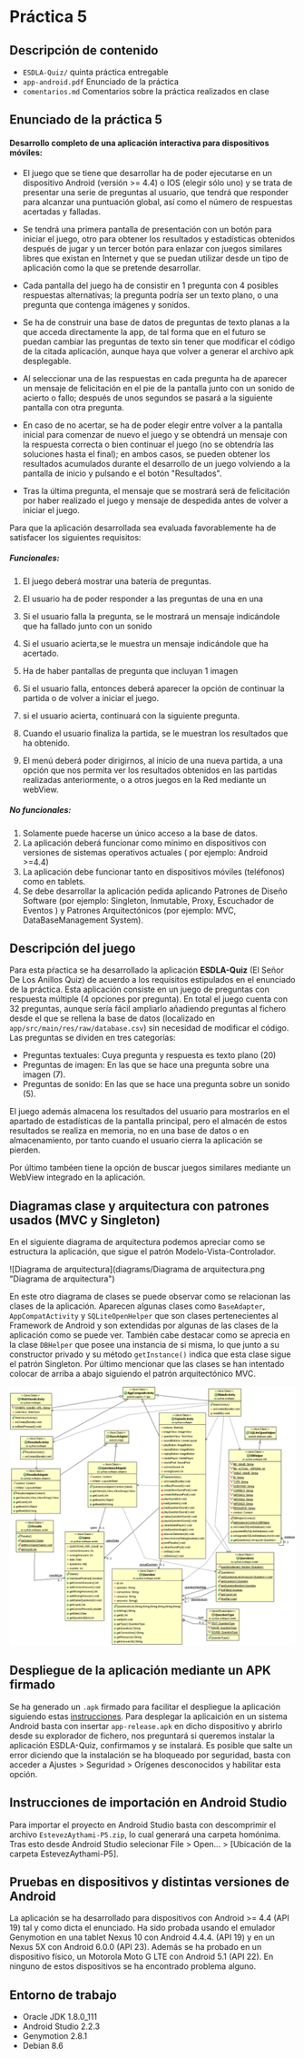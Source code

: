 # Práctica 5

## Descripción de contenido
- `ESDLA-Quiz/` quinta práctica entregable
- `app-android.pdf` Enunciado de la práctica
- `comentarios.md` Comentarios sobre la práctica realizados en clase

## Enunciado de la práctica 5

#### Desarrollo completo de una aplicación interactiva para dispositivos móviles:

- El juego que se tiene que desarrollar ha de poder ejecutarse en un dispositivo Android (versión >= 4.4) o IOS (elegir sólo uno) y se trata de presentar una serie de preguntas al usuario, que tendrá que responder para alcanzar una puntuación global, así como el número de respuestas acertadas y falladas.

- Se tendrá una primera pantalla de presentación con un botón para iniciar el juego, otro para obtener los resultados y estadísticas obtenidos después de jugar y un tercer botón para enlazar con juegos similares libres que existan en Internet y que se puedan utilizar desde un tipo de aplicación como la que se pretende desarrollar.

- Cada pantalla del juego ha de consistir en 1 pregunta con 4 posibles respuestas alternativas; la pregunta podría ser un texto plano, o una pregunta que contenga imágenes y sonidos.

- Se ha de construir una base de datos de preguntas de texto planas a la que acceda directamente la app, de tal forma que en el futuro se puedan cambiar las preguntas de texto sin tener que modificar el código de la citada aplicación, aunque haya que volver a generar el archivo apk desplegable.

- Al seleccionar una de las respuestas en cada pregunta ha de aparecer un mensaje de felicitación en el pie de la pantalla junto con un sonido de acierto o fallo; después de unos segundos se pasará a la siguiente pantalla con otra pregunta.

- En caso de no acertar, se ha de poder elegir entre volver a la pantalla inicial para comenzar de nuevo el juego y se obtendrá un mensaje con la respuesta correcta o bien continuar el juego (no se obtendría las soluciones hasta el final); en ambos casos, se pueden obtener los resultados acumulados durante el desarrollo de un juego volviendo a la pantalla de inicio y pulsando e el botón "Resultados".

- Tras la última pregunta, el mensaje que se mostrará será de felicitación por haber realizado el juego y mensaje de despedida antes de volver a iniciar el juego.

Para que la aplicación desarrollada sea evaluada favorablemente ha de satisfacer los siguientes requisitos:

##### Funcionales:

1. El juego deberá mostrar una batería de preguntas.

2. El usuario ha de poder responder a las preguntas de una en una

3. Si el usuario falla la pregunta, se le mostrará un mensaje indicándole que ha fallado junto con un sonido

4. Si el usuario acierta,se le muestra un mensaje indicándole que ha acertado.

5. Ha de haber pantallas de pregunta que incluyan 1 imagen

6. Si el usuario falla, entonces deberá aparecer la opción de continuar la partida o de volver a iniciar el juego.

7. si el usuario acierta, continuará con la siguiente pregunta.
8. Cuando el usuario finaliza la partida, se le muestran los resultados que ha obtenido.
9. El menú deberá poder dirigirnos, al inicio de una nueva partida, a una opción que nos permita ver los resultados obtenidos en las partidas realizadas anteriormente, o a otros juegos en la Red mediante un webView.

##### No funcionales:

1. Solamente puede hacerse un único acceso a la base de datos.
2. La aplicación deberá funcionar como mínimo en dispositivos con versiones de sistemas
operativos actuales ( por ejemplo: Android >=4.4)
3. La aplicación debe funcionar tanto en dispositivos móviles (teléfonos) como en tablets.
4. Se debe desarrollar la aplicación pedida aplicando Patrones de Diseño Software (por ejemplo: Singleton, Inmutable, Proxy, Escuchador de Eventos ) y
Patrones Arquitectónicos (por ejemplo: MVC, DataBaseManagement System).


## Descripción del juego
Para esta pŕactica se ha desarrollado la aplicación **ESDLA-Quiz** (El Señor De Los Anillos Quiz) de acuerdo a los requisitos estipulados en el enunciado de la práctica. Esta aplicación consiste en un juego de preguntas con respuesta múltiple (4 opciones por pregunta). En total el juego cuenta con 32 preguntas, aunque sería fácil ampliarlo añadiendo preguntas al fichero desde el que se rellena la base de datos (localizado en `app/src/main/res/raw/database.csv`) sin necesidad de modificar el código. Las preguntas se dividen en tres categorías:
- Preguntas textuales: Cuya pregunta y respuesta es texto plano (20)
- Preguntas de imagen: En las que se hace una pregunta sobre una imagen (7).
- Preguntas de sonido: En las que se hace una pregunta sobre un sonido (5).

El juego además almacena los resultados del usuario para mostrarlos en el apartado de estadísticas de la pantalla principal, pero el almacén de estos resultados se realiza en memoria, no en una base de datos o en almacenamiento, por tanto cuando el usuario cierra la aplicación se pierden.

Por último tambéen tiene la opción de buscar juegos similares mediante un WebView integrado en la aplicación.

## Diagramas clase y arquitectura con patrones usados (MVC y Singleton)

En el siguiente diagrama de arquitectura podemos apreciar como se estructura la aplicación, que sigue el patrón Modelo-Vista-Controlador.

![Diagrama de arquitectura](diagrams/Diagrama de arquitectura.png "Diagrama de arquitectura")

En este otro diagrama de clases se puede observar como se relacionan las clases de la aplicación. Aparecen algunas clases como `BaseAdapter`, `AppCompatActivity` y `SQLiteOpenHelper` que son clases pertenecientes al Framework de Android y son extendidas por algunas de las clases de la aplicación como se puede ver. También cabe destacar como se aprecia en la clase `DBHelper` que posee una instancia de si misma, lo que junto a su constructor privado y su método `getInstance()` indica que esta clase sigue el patrón Singleton. Por último mencionar que las clases se han intentado colocar de arriba a abajo siguiendo el patrón arquitectónico MVC.

![Diagrama de clases](diagrams/DiagramaClases.png "Diagrama de clases")


## Despliegue de la aplicación mediante un APK firmado

Se ha generado un `.apk` firmado para facilitar el despliegue la aplicación siguiendo estas [instrucciones](https://developer.android.com/studio/publish/app-signing.html?hl=es-419#release-mode). Para desplegar la aplicaición en un sistema Android basta con insertar `app-release.apk` en dicho dispositivo y abrirlo desde su explorador de fichero, nos preguntará si queremos instalar la aplicación ESDLA-Quiz, confirmamos y se instalará. Es posible que salte un error diciendo que la instalación se ha bloqueado por seguridad, basta con acceder a Ajustes > Seguridad > Orígenes desconocidos y habilitar esta opción.

## Instrucciones de importación en Android Studio

Para importar el proyecto en Android Studio basta con descomprimir el archivo `EstevezAythami-P5.zip`, lo cual generará una carpeta homónima. Tras esto desde Android Studio selecionar File > Open... > [Ubicación de la carpeta EstevezAythami-P5].

## Pruebas en dispositivos y distintas versiones de Android

La aplicación se ha desarrollado para dispositivos con Android >= 4.4 (API 19) tal y como dicta el enunciado. Ha sido probada usando el emulador Genymotion en una tablet Nexus 10 con Android 4.4.4. (API 19) y en un Nexus 5X con Android 6.0.0 (API 23). Además se ha probado en un dispositivo físico, un Motorola Moto G LTE con Android 5.1 (API 22). En ninguno de estos dispositivos se ha encontrado problema alguno.

## Entorno de trabajo
- Oracle JDK 1.8.0_111
- Android Studio 2.2.3
- Genymotion 2.8.1
- Debian 8.6
